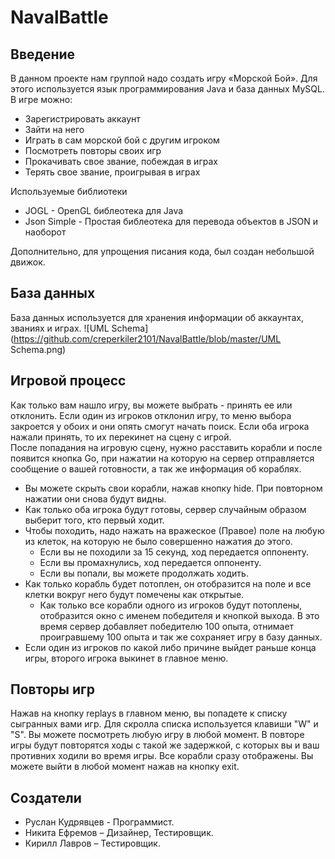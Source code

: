 # NavalBattle

## Введение
В данном проекте нам группой надо создать игру «Морской Бой». Для этого используется язык программирования Java и база данных MySQL.
<br>
В игре можно:
* Зарегистрировать аккаунт
* Зайти на него
* Играть в сам морской бой с другим игроком
* Посмотреть повторы своих игр
* Прокачивать свое звание, побеждая в играх
* Терять свое звание, проигрывая в играх

Используемые библиотеки
* JOGL - OpenGL библеотека для Java
* Json Simple - Простая библеотека для перевода объектов в JSON и наоборот

Дополнительно, для упрощения писания кода, был создан небольшой движок.

## База данных
База данных используется для хранения информации об аккаунтах, званиях и играх.
![UML Schema](https://github.com/creperkiler2101/NavalBattle/blob/master/UML Schema.png)

## Игровой процесс
Как только вам нашло игру, вы можете выбрать - принять ее или отклонить.
Если один из игроков отклонил игру, то меню выбора закроется у обоих и они опять смогут начать поиск.
Если оба игрока нажали принять, то их перекинет на сцену с игрой.
<br>
После попадания на игровую сцену, нужно расставить корабли и после появится кнопка Go, при нажатии на которую на сервер отправляется сообщение о вашей готовности, а так же информация об кораблях.
* Вы можете скрыть свои корабли, нажав кнопку hide. При повторном нажатии они снова будут видны.
* Как только оба игрока будут готовы, сервер случайным образом выберит того, кто первый ходит.
* Чтобы походить, надо нажать на вражеское (Правое) поле на любую из клеток, на которую не было совершенно нажатия до этого.
  * Если вы не походили за 15 секунд, ход передается оппоненту.
  * Если вы промахнулись, ход передается оппоненту.
  * Если вы попали, вы можете продолжать ходить.
* Как только корабль будет потоплен, он отобразится на поле и все клетки вокруг него будут помечены как открытые.
  * Как только все корабли одного из игроков будут потоплены, отобразится окно с именем победителя и кнопкой выхода.
В это время сервер добавляет победителю 100 опыта, отнимает проигравшему 100 опыта и так же сохраняет игру в базу данных.
* Если один из игроков по какой либо причине выйдет раньше конца игры, второго игрока выкинет в главное меню.

## Повторы игр
Нажав на кнопку replays в главном меню, вы попадете к списку сыгранных вами игр.
Для скролла списка используется клавиши "W" и "S".
Вы можете посмотреть любую игру в любой момент.
В повторе игры будут повторятся ходы с такой же задержкой, с которых вы и ваш противних ходили во время игры. Все корабли сразу отображены. Вы можете выйти в любой момент нажав на кнопку exit.

## Создатели
* Руслан Кудрявцев - Программист.
* Никита Ефремов – Дизайнер, Тестировщик.
* Кирилл Лавров – Тестировщик.
